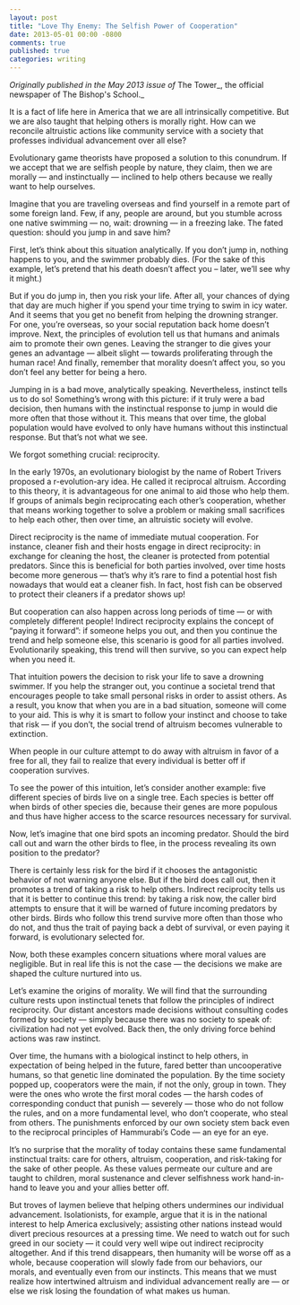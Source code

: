 ```yaml
---
layout: post
title: "Love Thy Enemy: The Selfish Power of Cooperation"
date: 2013-05-01 00:00 -0800
comments: true
published: true
categories: writing
---
```


_Originally published in the May 2013 issue of_ The Tower_, the official newspaper of The Bishop's School._

It is a fact of life here in America that we are all intrinsically competitive. But we are also taught that helping others is morally right. How can we reconcile altruistic actions like community service with a society that professes individual advancement over all else?

Evolutionary game theorists have proposed a solution to this conundrum. If we accept that we are selfish people by nature, they claim, then we are morally — and instinctually — inclined to help others because we really want to help ourselves.

Imagine that you are traveling overseas and find yourself in a remote part of some foreign land. Few, if any, people are around, but you stumble across one native swimming — no, wait: drowning — in a freezing lake.  The fated question: should you jump in and save him?

First, let’s think about this situation analytically. If you don’t jump in, nothing happens to you, and the swimmer probably dies. (For the sake of this example, let’s pretend that his death doesn’t affect you – later, we’ll see why it might.)

But if you do jump in, then you risk your life. After all, your chances of dying that day are much higher if you spend your time trying to swim in icy water. And it seems that you get no benefit from helping the drowning stranger. For one, you’re overseas, so your social reputation back home doesn’t improve. Next, the principles of evolution tell us that humans and animals aim to promote their own genes. Leaving the stranger to die gives your genes an advantage — albeit slight — towards proliferating through the human race! And finally, remember that morality doesn’t affect you, so you don’t feel any better for being a hero.

Jumping in is a bad move, analytically speaking. Nevertheless, instinct tells us to do so! Something’s wrong with this picture: if it truly were a bad decision, then humans with the instinctual response to jump in would die more often that those without it. This means that over time, the global population would have evolved to only have humans without this instinctual response. But that’s not what we see.

We forgot something crucial: reciprocity.

In the early 1970s, an evolutionary biologist by the name of Robert Trivers proposed a r-evolution-ary idea. He called it reciprocal altruism. According to this theory, it is advantageous for one animal to aid those who help them. If groups of animals begin reciprocating each other’s cooperation, whether that means working together to solve a problem or making small sacrifices to help each other, then over time, an altruistic society will evolve.

Direct reciprocity is the name of immediate mutual cooperation. For instance, cleaner fish and their hosts engage in direct reciprocity: in exchange for cleaning the host, the cleaner is protected from potential predators. Since this is beneficial for both parties involved, over time hosts become more generous — that’s why it’s rare to find a potential host fish nowadays that would eat a cleaner fish. In fact, host fish can be observed to protect their cleaners if a predator shows up!

But cooperation can also happen across long periods of time — or with completely different people! Indirect reciprocity explains the concept of “paying it forward”: if someone helps you out, and then you continue the trend and help someone else, this scenario is good for all parties involved. Evolutionarily speaking, this trend will then survive, so you can expect help when you need it.

That intuition powers the decision to risk your life to save a drowning swimmer. If you help the stranger out, you continue a societal trend that encourages people to take small personal risks in order to assist others. As a result, you know that when you are in a bad situation, someone will come to your aid. This is why it is smart to follow your instinct and choose to take that risk — if you don’t, the social trend of altruism becomes vulnerable to extinction.

When people in our culture attempt to do away with altruism in favor of a free for all, they fail to realize that every individual is better off if cooperation survives.

To see the power of this intuition, let’s consider another example: five different species of birds live on a single tree. Each species is better off when birds of other species die, because their genes are more populous and thus have higher access to the scarce resources necessary for survival.

Now, let’s imagine that one bird spots an incoming predator. Should the bird call out and warn the other birds to flee, in the process revealing its own position to the predator?

There is certainly less risk for the bird if it chooses the antagonistic behavior of not warning anyone else. But if the bird does call out, then it promotes a trend of taking a risk to help others. Indirect reciprocity tells us that it is better to continue this trend: by taking a risk now, the caller bird attempts to ensure that it will be warned of future incoming predators by other birds. Birds who follow this trend survive more often than those who do not, and thus the trait of paying back a debt of survival, or even paying it forward, is evolutionary selected for.

Now, both these examples concern situations where moral values are negligible. But in real life this is not the case — the decisions we make are shaped the culture nurtured into us.

Let’s examine the origins of morality. We will find that the surrounding culture rests upon instinctual tenets that follow the principles of indirect reciprocity. Our distant ancestors made decisions without consulting codes formed by society — simply because there was no society to speak of: civilization had not yet evolved. Back then, the only driving force behind actions was raw instinct.

Over time, the humans with a biological instinct to help others, in expectation of being helped in the future, fared better than uncooperative humans, so that genetic line dominated the population. By the time society popped up, cooperators were the main, if not the only, group in town. They were the ones who wrote the first moral codes — the harsh codes of corresponding conduct that punish — severely — those who do not follow the rules, and on a more fundamental level, who don’t cooperate, who steal from others. The punishments enforced by our own society stem back even to the reciprocal principles of Hammurabi’s Code — an eye for an eye.

It’s no surprise that the morality of today contains these same fundamental instinctual traits: care for others, altruism, cooperation, and risk-taking for the sake of other people. As these values permeate our culture and are taught to children, moral sustenance and clever selfishness work hand-in-hand to leave you and your allies better off.

But troves of laymen believe that helping others undermines our individual advancement. Isolationists, for example, argue that it is in the national interest to help America exclusively; assisting other nations instead would divert precious resources at a pressing time. We need to watch out for such greed in our society — it could very well wipe out indirect reciprocity altogether. And if this trend disappears, then humanity will be worse off as a whole, because cooperation will slowly fade from our behaviors, our morals, and eventually even from our instincts. This means that we must realize how intertwined altruism and individual advancement really are — or else we risk losing the foundation of what makes us human.
